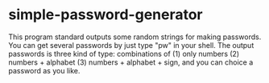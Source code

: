 # simple-password-generator
This program standard outputs some random strings for making passwords. You can get several passwords by just type "pw" in your shell. The output passwords is three kind of type: combinations of (1) only numbers (2) numbers + alphabet (3) numbers + alphabet + sign, and you can choice a password as you like.
